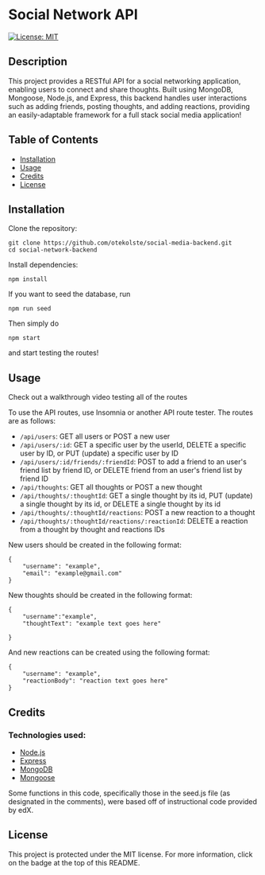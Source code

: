 # Social Network API

[![License: MIT](https://img.shields.io/badge/License-MIT-yellow.svg)](https://opensource.org/licenses/MIT)

## Description

This project provides a RESTful API for a social networking application, enabling users to connect and share thoughts. Built using MongoDB, Mongoose, Node.js, and Express, this backend handles user interactions such as adding friends, posting thoughts, and adding reactions, providing an easily-adaptable framework for a full stack social media application!

## Table of Contents

- [Installation](#installation)
- [Usage](#usage)
- [Credits](#credits)
- [License](#license)

## Installation

Clone the repository:

```
git clone https://github.com/otekolste/social-media-backend.git
cd social-network-backend
```

Install dependencies:

```
npm install
```

If you want to seed the database, run

```
npm run seed
```

Then simply do

```
npm start
```

and start testing the routes!

## Usage

Check out a walkthrough video testing all of the routes

To use the API routes, use Insomnia or another API route tester. The routes are as follows:

- `/api/users`: GET all users or POST a new user
- `/api/users/:id`: GET a specific user by the userId, DELETE a specific user by ID, or PUT (update) a specific user by ID
- `/api/users/:id/friends/:friendId`: POST to add a friend to an user's friend list by friend ID, or DELETE friend from an user's friend list by friend ID
- `/api/thoughts`: GET all thoughts or POST a new thought
- `/api/thoughts/:thoughtId`: GET a single thought by its id, PUT (update) a single thought by its id, or DELETE a single thought by its id
- `/api/thoughts/:thoughtId/reactions`: POST a new reaction to a thought
- `/api/thoughts/:thoughtId/reactions/:reactionId`: DELETE a reaction from a thought by thought and reactions IDs

New users should be created in the following format:

```
{
    "username": "example",
    "email": "example@gmail.com"
}
```

New thoughts should be created in the following format:

```
{
    "username":"example",
    "thoughtText": "example text goes here"

}
```

And new reactions can be created using the following format:

```
{
    "username": "example",
    "reactionBody": "reaction text goes here"
}
```

## Credits

### Technologies used:

- [Node.js](https://nodejs.org/en/)
- [Express](https://expressjs.com/)
- [MongoDB](https://www.mongodb.com/)
- [Mongoose](https://mongoosejs.com/docs/)

Some functions in this code, specifically those in the seed.js file (as designated in the comments), were based off of instructional code provided by edX.

## License

This project is protected under the MIT license. For more information, click on the badge at the top of this README.
